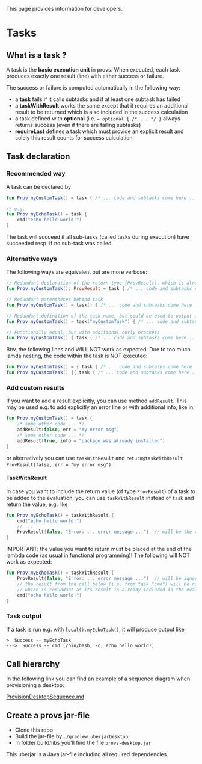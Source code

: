 This page provides information for developers.

# Tasks

## What is a task ?

A task is the **basic execution unit** in provs. When executed, each task produces exactly one result (line) with either success or failure.

The success or failure is computed automatically in the following way:
* a **task** fails if it calls subtasks and if at least one subtask has failed
* a **taskWithResult** works the same except that it requires an additional result to be returned which is also included in the success calculation
* a task defined with **optional** (i.e. `= optional { /* ... */ }` always returns success (even if there are failing subtasks)
* **requireLast** defines a task which must provide an explicit result and solely this result counts for success calculation

## Task declaration 

### Recommended way

A task can be declared by

```kotlin
fun Prov.myCustomTask() = task { /* ... code and subtasks come here ... */ }

// e.g.
fun Prov.myEchoTask() = task {
    cmd("echo hello world!")
}
```

The task will succeed if all sub-tasks (called tasks during execution) have succeeded resp. if no sub-task was called.  

### Alternative ways

The following ways are equivalent but are more verbose:

```kotlin
// Redundant declaration of the return type (ProvResult), which is already declared by task
fun Prov.myCustomTask(): ProvResult = task { /* ... code and subtasks come here ... */ }

// Redundant parentheses behind task
fun Prov.myCustomTask() = task() { /* ... code and subtasks come here ... */ }

// Redundant definition of the task name, but could be used to output a different task name  
fun Prov.myCustomTask() = task("myCustomTask") { /* ... code and subtasks come here ... */ }

// Functionally equal, but with additional curly brackets 
fun Prov.myCustomTask() { task { /* ... code and subtasks come here ... */ } }
```

Btw, the following lines and WILL NOT work as expected. 
Due to too much lamda nesting, the code within the task is NOT executed:

```kotlin
fun Prov.myCustomTask() = { task { /* ... code and subtasks come here ... */ } }
fun Prov.myCustomTask() {{ task { /* ... code and subtasks come here ... */ } }}
```

### Add custom results

If you want to add a result explicitly, you can use method `addResult`.
This may be used e.g. to add explicitly an error line or with additional info, like in: 

```kotlin
fun Prov.myCustomTask() = task {
    /* some other code ... */
    addResult(false, err = "my error msg")
    /* some other code ... */
    addResult(true, info = "package was already installed")
}
```
or alternatively you can use `taskWithResult` and `return@taskWithResult ProvResult(false, err = "my error msg")`.

#### TaskWithResult

In case you want to include the return value (of type `ProvResult`) of a task to be added to the evaluation, 
you can use `taskWithResult` instead of `task` and return the value, e.g. like 

```kotlin
fun Prov.myEchoTask() = taskWithResult { 
    cmd("echo hello world!") 
    // ...
    ProvResult(false, "Error: ... error message ...")  // will be the returned as return value and included in the evaluation 
}
```

IMPORTANT: the value you want to return must be placed at the end of the lambda code (as usual in functional programming)!
The following will NOT work as expected:

```kotlin
fun Prov.myEchoTask() = taskWithResult {
    ProvResult(false, "Error: ... error message ...")  // will be ignored
    // the result from the call below (i.e. from task "cmd") will be returned by myEchoTask,
    // which is redundant as its result is already included in the evaluation anyway. 
    cmd("echo hello world!")  
}
```


### Task output

If a task is run e.g. with `local().myEchoTask()`, it will produce output like
```
>  Success -- myEchoTask 
--->  Success -- cmd [/bin/bash, -c, echo hello world!]
```


## Call hierarchy

In the following link you can find an example of a sequence diagram when provisioning a desktop:

[ProvisionDesktopSequence.md](ProvisionDesktopSequence.md)


## Create a provs jar-file

* Clone this repo
* Build the jar-file by `./gradlew uberjarDesktop`
* In folder build/libs you'll find the file `provs-desktop.jar`

This uberjar is a Java jar-file including all required dependencies.
